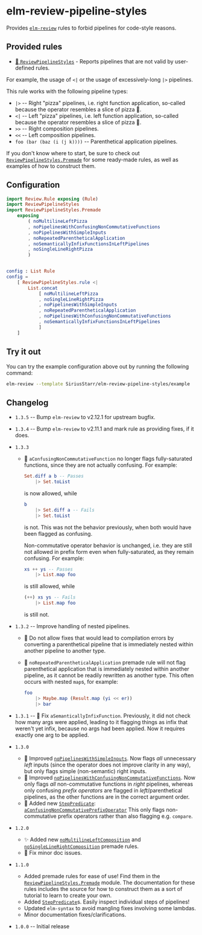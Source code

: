 # elm-review-pipeline-styles

Provides [`elm-review`](https://package.elm-lang.org/packages/jfmengels/elm-review/latest/)
rules to forbid pipelines for code-style reasons.

## Provided rules

* [🔧 `ReviewPipelineStyles`](https://package.elm-lang.org/packages/SiriusStarr/elm-review-pipeline-styles/1.3.5/ReviewPipelineStyles/) - Reports pipelines that are not valid by user-defined rules.

For example, the usage of `<|` or the usage of excessively-long `|>` pipelines.

This rule works with the following pipeline types:

* `|>` -- Right "pizza" pipelines, i.e. right function application, so-called
  because the operator resembles a slice of pizza 🍕.
* `<|` -- Left "pizza" pipelines, i.e. left function application, so-called
  because the operator resembles a slice of pizza 🍕.
* `>>` -- Right composition pipelines.
* `<<` -- Left composition pipelines.
* `foo (bar (baz (i (j k))))` -- Parenthetical application pipelines.

If you don't know where to start, be sure to check out
[`ReviewPipelineStyles.Premade`](https://package.elm-lang.org/packages/SiriusStarr/elm-review-pipeline-styles/1.3.5/ReviewPipelineStyles-Premade/)
for some ready-made rules, as well as examples of how to construct them.

## Configuration

```elm
import Review.Rule exposing (Rule)
import ReviewPipelineStyles
import ReviewPipelineStyles.Premade
    exposing
        ( noMultilineLeftPizza
        , noPipelinesWithConfusingNonCommutativeFunctions
        , noPipelinesWithSimpleInputs
        , noRepeatedParentheticalApplication
        , noSemanticallyInfixFunctionsInLeftPipelines
        , noSingleLineRightPizza
        )


config : List Rule
config =
    [ ReviewPipelineStyles.rule <|
        List.concat
            [ noMultilineLeftPizza
            , noSingleLineRightPizza
            , noPipelinesWithSimpleInputs
            , noRepeatedParentheticalApplication
            , noPipelinesWithConfusingNonCommutativeFunctions
            , noSemanticallyInfixFunctionsInLeftPipelines
            ]
    ]
```

## Try it out

You can try the example configuration above out by running the following command:

```bash
elm-review --template SiriusStarr/elm-review-pipeline-styles/example
```

## Changelog

* `1.3.5` -- Bump `elm-review` to v2.12.1 for upstream bugfix.
* `1.3.4` -- Bump `elm-review` to v2.11.1 and mark rule as providing fixes, if
  it does.
* `1.3.3`
  * 🐛 `aConfusingNonCommutativeFunction` no longer flags fully-saturated
    functions, since they are not actually confusing.  For example:

    ```elm
    Set.diff a b -- Passes
        |> Set.toList
    ```

    is now allowed, while

    ```elm
    b
        |> Set.diff a -- Fails
        |> Set.toList
    ```

    is not.  This was not the behavior previously, when both would have been
    flagged as confusing.

    Non-commutative operator behavior is unchanged, i.e. they are still not
    allowed in prefix form even when fully-saturated, as they remain confusing.
    For example:

    ```elm
    xs ++ ys -- Passes
        |> List.map foo
    ```

    is still allowed, while

    ```elm
    (++) xs ys -- Fails
        |> List.map foo
    ```

    is still not.
* `1.3.2` -- Improve handling of nested pipelines.
  * 🐛 Do not allow fixes that would lead to compilation errors by converting
    a parenthetical pipeline that is immediately nested within another pipeline
    to another type.
  * 🚸 `noRepeatedParentheticalApplication` premade rule will not flag
    parenthetical application that is immediately nested within another
    pipeline, as it cannot be readily rewritten as another type.  This often
    occurs with nested `map`s, for example:

    ```elm
    foo
        |> Maybe.map (Result.map (yi << er))
        |> bar
    ```

* `1.3.1` -- 🐛 Fix `aSemanticallyInfixFunction`.  Previously, it did not check
  how many args were applied, leading to it flagging things as infix that
  weren't yet infix, because no args had been applied.  Now it requires exactly
  one arg to be applied.
* `1.3.0`
  * 🚸 Improved [`noPipelinesWithSimpleInputs`](https://package.elm-lang.org/packages/SiriusStarr/elm-review-pipeline-styles/1.3.5/ReviewPipelineStyles-Premade/#noPipelinesWithSimpleInputs).
    Now flags *all* unnecessary *left* inputs (since the operator does not
    improve clarity in any way), but only flags simple (non-semantic) right
    inputs.
  * 🚸 Improved [`noPipelinesWithConfusingNonCommutativeFunctions`](https://package.elm-lang.org/packages/SiriusStarr/elm-review-pipeline-styles/1.3.5/ReviewPipelineStyles-Premade/#noPipelinesWithConfusingNonCommutativeFunctions).
    Now only flags *all* non-commutative functions in *right* pipelines, whereas
    only confusing *prefix operators* are flagged in *left*/parenthetical
    pipelines, as the other functions are in the correct argument order.
  * 🚩 Added new [`StepPredicate`](https://package.elm-lang.org/packages/SiriusStarr/elm-review-pipeline-styles/1.3.5/ReviewPipelineStyles-Predicates/#step-predicates):
    [`aConfusingNonCommutativePrefixOperator`](https://package.elm-lang.org/packages/SiriusStarr/elm-review-pipeline-styles/1.3.5/ReviewPipelineStyles-Predicates/#aConfusingNonCommutativePrefixOperator)
    This only flags non-commutative prefix operators rather than also flagging
    e.g. `compare`.
* `1.2.0`
  * ✨ Added new [`noMultilineLeftComposition`](https://package.elm-lang.org/packages/SiriusStarr/elm-review-pipeline-styles/1.3.5/ReviewPipelineStyles-Premade/#noMultilineLeftComposition)
  and [`noSingleLineRightComposition`](https://package.elm-lang.org/packages/SiriusStarr/elm-review-pipeline-styles/1.3.5/ReviewPipelineStyles-Premade/#noSingleLineRightComposition)
  premade rules.
  * 📝 Fix minor doc issues.
* `1.1.0`
  * Added premade rules for ease of use!  Find them in the
    [`ReviewPipelineStyles.Premade`](https://package.elm-lang.org/packages/SiriusStarr/elm-review-pipeline-styles/1.3.5/ReviewPipelineStyles-Premade/)
    module.  The documentation for these rules includes the source for how to construct them as a sort of tutorial to learn to create your own.
  * Added [`StepPredicate`](https://package.elm-lang.org/packages/SiriusStarr/elm-review-pipeline-styles/1.3.5/ReviewPipelineStyles-Predicates/#step-predicates)s.  Easily inspect
    individual steps of pipelines!
  * Updated `elm-syntax` to avoid mangling fixes involving some lambdas.
  * Minor documentation fixes/clarifications.
* `1.0.0` -- Initial release

